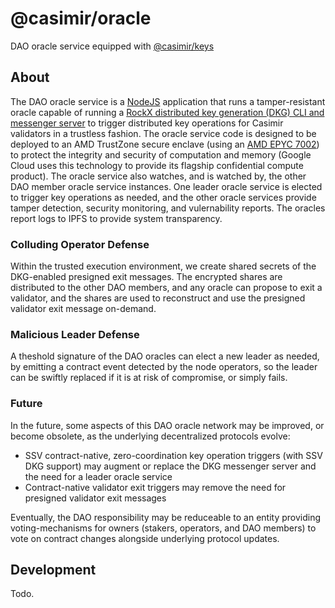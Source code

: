 # @casimir/oracle

DAO oracle service equipped with [@casimir/keys](../keys/README.md)

## About

The DAO oracle service is a [NodeJS](https://nodejs.org) application that runs a tamper-resistant oracle capable of running a [RockX distributed key generation (DKG) CLI and messenger server](https://github.com/rockx/rockx-dkg-cli) to trigger distributed key operations for Casimir validators in a trustless fashion. The oracle service code is designed to be deployed to an AMD TrustZone secure enclave (using an [AMD EPYC 7002](https://www.amd.com/en/products/epyc-7002-series-processors)) to protect the integrity and security of computation and memory (Google Cloud uses this technology to provide its flagship confidential compute product). The oracle service also watches, and is watched by, the other DAO member oracle service instances. One leader oracle service is elected to trigger key operations as needed, and the other oracle services provide tamper detection, security monitoring, and vulernability reports. The oracles report logs to IPFS to provide system transparency.

### Colluding Operator Defense

Within the trusted execution environment, we create shared secrets of the DKG-enabled presigned exit messages. The encrypted shares are distributed to the other DAO members, and any oracle can propose to exit a validator, and the shares are used to reconstruct and use the presigned validator exit message on-demand.

### Malicious Leader Defense

A theshold signature of the DAO oracles can elect a new leader as needed, by emitting a contract event detected by the node operators, so the leader can be swiftly replaced if it is at risk of compromise, or simply fails.

### Future

In the future, some aspects of this DAO oracle network may be improved, or become obsolete, as the underlying decentralized protocols evolve:

- SSV contract-native, zero-coordination key operation triggers (with SSV DKG support) may augment or replace the DKG messenger server and the need for a leader oracle service
- Contract-native validator exit triggers may remove the need for presigned validator exit messages

Eventually, the DAO responsibility may be reduceable to an entity providing voting-mechanisms for owners (stakers, operators, and DAO members) to vote on contract changes alongside underlying protocol updates.

## Development

Todo.
